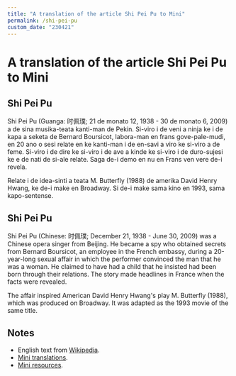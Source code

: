 ```yaml
---
title: "A translation of the article Shi Pei Pu to Mini"
permalink: /shi-pei-pu
custom_date: "230421"
---
```


# A translation of the article Shi Pei Pu to Mini

## Shi Pei Pu

Shi Pei Pu (Guanga: 时佩璞; 21 de monato 12, 1938 - 30 de monato 6, 2009) a de sina musika-teata kanti-man de Pekin. Si-viro i de veni a ninja ke i de kapa a seketa de Bernard Boursicot, labora-man en frans gove-pale-mudi, en 20 ano o sesi relate en ke kanti-man i de en-savi a viro ke si-viro a de feme. Si-viro i de dire ke si-viro i de ave a kinde ke si-viro i de duro-sujesi ke e de nati de si-ale relate. Saga de-i demo en nu en Frans ven vere de-i revela.

Relate i de idea-sinti a teata M. Butterfly (1988) de amerika David Henry Hwang, ke de-i make en Broadway. Si de-i make sama kino en 1993, sama kapo-sentense.

## Shi Pei Pu

Shi Pei Pu (Chinese: 时佩璞; December 21, 1938 - June 30, 2009) was a Chinese opera singer from Beijing. He became a spy who obtained secrets from Bernard Boursicot, an employee in the French embassy, during a 20-year-long sexual affair in which the performer convinced the man that he was a woman. He claimed to have had a child that he insisted had been born through their relations. The story made headlines in France when the facts were revealed.

The affair inspired American David Henry Hwang's play M. Butterfly (1988), which was produced on Broadway. It was adapted as the 1993 movie of the same title.

## Notes

- English text from [Wikipedia](https://en.wikipedia.org/wiki/Shi_Pei_Pu).
- [Mini translations](/mini-translations).
- [Mini resources](/mini-resources).
